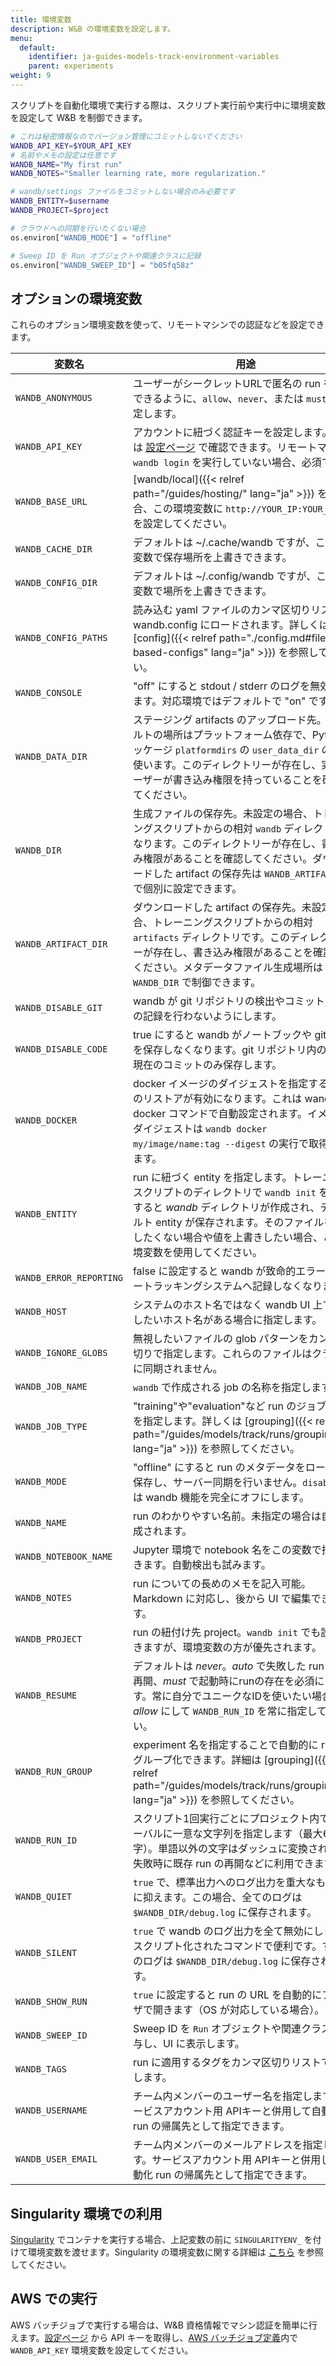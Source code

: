 ```yaml
---
title: 環境変数
description: W&B の環境変数を設定します。
menu:
  default:
    identifier: ja-guides-models-track-environment-variables
    parent: experiments
weight: 9
---
```


スクリプトを自動化環境で実行する際は、スクリプト実行前や実行中に環境変数を設定して W&B を制御できます。

```bash
# これは秘密情報なのでバージョン管理にコミットしないでください
WANDB_API_KEY=$YOUR_API_KEY
# 名前やメモの設定は任意です
WANDB_NAME="My first run"
WANDB_NOTES="Smaller learning rate, more regularization."
```

```bash
# wandb/settings ファイルをコミットしない場合のみ必要です
WANDB_ENTITY=$username
WANDB_PROJECT=$project
```

```python
# クラウドへの同期を行いたくない場合
os.environ["WANDB_MODE"] = "offline"

# Sweep ID を Run オブジェクトや関連クラスに記録
os.environ["WANDB_SWEEP_ID"] = "b05fq58z"
```

## オプションの環境変数

これらのオプション環境変数を使って、リモートマシンでの認証などを設定できます。

| 変数名 | 用途 |
| --------------------------- | ---------- |
| `WANDB_ANONYMOUS` | ユーザーがシークレットURLで匿名の run を作成できるように、`allow`、`never`、または `must` を指定します。 |
| `WANDB_API_KEY` | アカウントに紐づく認証キーを設定します。 キーは [設定ページ](https://app.wandb.ai/settings) で確認できます。リモートマシンで `wandb login` を実行していない場合、必須です。 |
| `WANDB_BASE_URL` | [wandb/local]({{< relref path="/guides/hosting/" lang="ja" >}}) を使う場合、この環境変数に `http://YOUR_IP:YOUR_PORT` を設定してください。 |
| `WANDB_CACHE_DIR` | デフォルトは \~/.cache/wandb ですが、この環境変数で保存場所を上書きできます。 |
| `WANDB_CONFIG_DIR` | デフォルトは \~/.config/wandb ですが、この環境変数で場所を上書きできます。|
| `WANDB_CONFIG_PATHS` | 読み込む yaml ファイルのカンマ区切りリスト。 wandb.config にロードされます。詳しくは [config]({{< relref path="./config.md#file-based-configs" lang="ja" >}}) を参照してください。|
| `WANDB_CONSOLE` | "off" にすると stdout / stderr のログを無効化します。対応環境ではデフォルトで "on" です。|
| `WANDB_DATA_DIR` | ステージング artifacts のアップロード先。デフォルトの場所はプラットフォーム依存で、Python パッケージ `platformdirs` の `user_data_dir` の値を使います。このディレクトリーが存在し、実行ユーザーが書き込み権限を持っていることを確認してください。|
| `WANDB_DIR` | 生成ファイルの保存先。未設定の場合、トレーニングスクリプトからの相対 `wandb` ディレクトリになります。このディレクトリーが存在し、書き込み権限があることを確認してください。ダウンロードした artifact の保存先は `WANDB_ARTIFACT_DIR` で個別に設定できます。|
| `WANDB_ARTIFACT_DIR` | ダウンロードした artifact の保存先。未設定の場合、トレーニングスクリプトからの相対 `artifacts` ディレクトリです。このディレクトリーが存在し、書き込み権限があることを確認してください。メタデータファイル生成場所は `WANDB_DIR` で制御できます。|
| `WANDB_DISABLE_GIT` | wandb が git リポジトリの検出やコミット／diff の記録を行わないようにします。|
| `WANDB_DISABLE_CODE` | true にすると wandb がノートブックや git の diff を保存しなくなります。git リポジトリ内の場合は現在のコミットのみ保存します。|
| `WANDB_DOCKER` | docker イメージのダイジェストを指定すると run のリストアが有効になります。これは wandb docker コマンドで自動設定されます。イメージのダイジェストは `wandb docker my/image/name:tag --digest` の実行で取得できます。|
| `WANDB_ENTITY` | run に紐づく entity を指定します。トレーニングスクリプトのディレクトリで `wandb init` を実行すると _wandb_ ディレクトリが作成され、デフォルト entity が保存されます。そのファイルを作成したくない場合や値を上書きしたい場合、この環境変数を使用してください。|
| `WANDB_ERROR_REPORTING` | false に設定すると wandb が致命的エラーをエラートラッキングシステムへ記録しなくなります。|
| `WANDB_HOST` | システムのホスト名ではなく wandb UI 上で表示したいホスト名がある場合に指定します。|
| `WANDB_IGNORE_GLOBS` | 無視したいファイルの glob パターンをカンマ区切りで指定します。これらのファイルはクラウドに同期されません。|
| `WANDB_JOB_NAME` | `wandb` で作成される job の名称を指定します。|
| `WANDB_JOB_TYPE` | "training"や"evaluation"など run のジョブタイプを指定します。詳しくは [grouping]({{< relref path="/guides/models/track/runs/grouping.md" lang="ja" >}}) を参照してください。|
| `WANDB_MODE` | "offline" にすると run のメタデータをローカルに保存し、サーバー同期を行いません。`disabled` では wandb 機能を完全にオフにします。|
| `WANDB_NAME` | run のわかりやすい名前。未指定の場合は自動生成されます。|
| `WANDB_NOTEBOOK_NAME` | Jupyter 環境で notebook 名をこの変数で指定できます。自動検出も試みます。|
| `WANDB_NOTES` | run についての長めのメモを記入可能。Markdown に対応し、後から UI で編集できます。|
| `WANDB_PROJECT` | run の紐付け先 project。`wandb init` でも設定できますが、環境変数の方が優先されます。|
| `WANDB_RESUME` | デフォルトは _never_。_auto_ で失敗した run を自動再開、_must_ で起動時にrunの存在を必須にします。常に自分でユニークなIDを使いたい場合は _allow_ にして `WANDB_RUN_ID` を常に指定してください。|
| `WANDB_RUN_GROUP` | experiment 名を指定することで自動的に run をグループ化できます。詳細は [grouping]({{< relref path="/guides/models/track/runs/grouping.md" lang="ja" >}}) を参照してください。|
| `WANDB_RUN_ID` | スクリプト1回実行ごとにプロジェクト内でグローバルに一意な文字列を指定します（最大64文字）。単語以外の文字はダッシュに変換されます。失敗時に既存 run の再開などに利用できます。|
| `WANDB_QUIET` | `true` で、標準出力へのログ出力を重大なもののみに抑えます。この場合、全てのログは `$WANDB_DIR/debug.log` に保存されます。|
| `WANDB_SILENT` | `true` で wandb のログ出力を全て無効にします。スクリプト化されたコマンドで便利です。すべてのログは `$WANDB_DIR/debug.log` に保存されます。|
| `WANDB_SHOW_RUN` | `true` に設定すると run の URL を自動的にブラウザで開きます（OS が対応している場合）。|
| `WANDB_SWEEP_ID` | Sweep ID を `Run` オブジェクトや関連クラスに付与し、UI に表示します。|
| `WANDB_TAGS` | run に適用するタグをカンマ区切りリストで指定します。|
| `WANDB_USERNAME` | チーム内メンバーのユーザー名を指定します。サービスアカウント用 APIキーと併用して自動化 run の帰属先として指定できます。|
| `WANDB_USER_EMAIL` | チーム内メンバーのメールアドレスを指定します。サービスアカウント用 APIキーと併用して自動化 run の帰属先として指定できます。|

## Singularity 環境での利用

[Singularity](https://singularity.lbl.gov/index.html) でコンテナを実行する場合、上記変数の前に `SINGULARITYENV_` を付けて環境変数を渡せます。Singularity の環境変数に関する詳細は [こちら](https://singularity.lbl.gov/docs-environment-metadata#environment) を参照してください。

## AWS での実行

AWS バッチジョブで実行する場合は、W&B 資格情報でマシン認証を簡単に行えます。[設定ページ](https://app.wandb.ai/settings) から API キーを取得し、[AWS バッチジョブ定義](https://docs.aws.amazon.com/batch/latest/userguide/job_definition_parameters.html#parameters)内で `WANDB_API_KEY` 環境変数を設定してください。